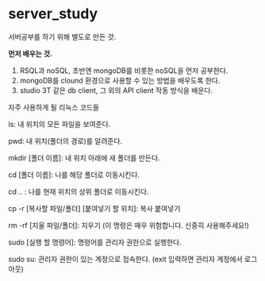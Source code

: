 # server_study
 서버공부를 하기 위해 별도로 만든 것.

**먼저 배우는 것.**

1. RSQL과 noSQL, 초반엔 mongoDB를 비롯한 noSQL을 먼저 공부한다.
2. mongoDB를 clound 환경으로 사용할 수 있는 방법을 배우도록 한다.
3. studio 3T 같은 db client, 그 외의 API client 작동 방식을 배운다.


자주 사용하게 될 리눅스 코드들

ls: 내 위치의 모든 파일을 보여준다.

pwd: 내 위치(폴더의 경로)를 알려준다.

mkdir [폴더 이름]: 내 위치 아래에 새 폴더를 만든다.

cd [폴더 이름]: 나를 해당 폴더로 이동시킨다.

cd .. : 나를 현재 위치의 상위 폴더로 이동시킨다.

cp -r [복사할 파일/폴더] [붙여넣기 할 위치]: 복사 붙여넣기

rm -rf [지울 파일/폴더]: 지우기 (이 명령은 매우 위험합니다. 신중히 사용해주세요!)

sudo [실행 할 명령어]: 명령어를 관리자 권한으로 실행한다.

sudo su: 관리자 권한이 있는 계정으로 접속한다. (exit 입력하면 관리자 계정에서 로그아웃)